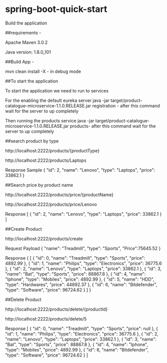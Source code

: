# spring-boot-quick-start

Build the application

##requirements -

Apache Maven 3.0.2

Java version: 1.8.0_101

##Build App -

mvn clean install -X - in debug mode

##To start the application

To start the application we need to run to services

For the enabling the default eureka server java -jar target/product-catalogue-microservice-1.1.0.RELEASE.jar registration - after this command wait for the server to up completely

Then running the products service java -jar target/product-catalogue-microservice-1.1.0.RELEASE.jar products- after this command wait for the server to up completely

##search product by type

http://localhost:2222/products/{productType}

http://localhost:2222/products/Laptops

Response Sample { "id": 2, "name": "Lenovo", "type": "Laptops", "price": 33862.1 }

##Search price by product name

http://localhost:2222/products/price/{productName}

http://localhost:2222/products/price/Lenovo

Response [ { "id": 2, "name": "Lenovo", "type": "Laptops", "price": 33862.1 } ]

##Create Product

http://localhost:2222/products/create

Request Payload { "name": "Treadmill", "type": "Sports", "Price":75645.52 }

Response { [ { "id": 0, "name": "Treadmill", "type": "Sports", "price": 4892.99 }, { "id": 1, "name": "Philips", "type": "Electronics", "price": 36775.6 }, { "id": 2, "name": "Lenovo", "type": "Laptops", "price": 33862.1 }, { "id": 3, "name": "Bat", "type": "Sports", "price": 88867.8 }, { "id": 4, "name": "Iphone", "type": "Mobiles", "price": 4892.99 }, { "id": 5, "name": "HDD", "type": "Hardwares", "price": 44892.37 }, { "id": 6, "name": "Bitdefender", "type": "Software", "price": 96724.62 } ] }

##Delete Product

http://localhost:2222/products/delete/{productId}

http://localhost:2222/products/delete/5

Response [ { "id": 0, "name": "Treadmill", "type": "Sports", "price": null }, { "id": 1, "name": "Philips", "type": "Electronics", "price": 36775.6 }, { "id": 2, "name": "Lenovo", "type": "Laptops", "price": 33862.1 }, { "id": 3, "name": "Bat", "type": "Sports", "price": 88867.8 }, { "id": 4, "name": "Iphone", "type": "Mobiles", "price": 4892.99 }, { "id": 6, "name": "Bitdefender", "type": "Software", "price": 96724.62 } ]